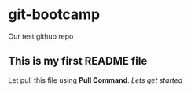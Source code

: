 # git-bootcamp
Our test github repo

## This is my first README file
Let pull this file using **Pull Command**.
*Lets get started*
